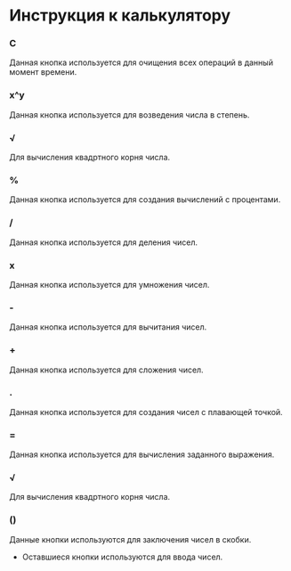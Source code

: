 # Инструкция к калькулятору
### C
Данная кнопка используется для очищения всех операций в данный момент времени.

### x^y
Данная кнопка используется для возведения числа в степень.

### √
Для вычисления квадртного корня числа.

### %
Данная кнопка используется для создания вычислений с процентами.

### /
Данная кнопка используется для деления чисел.

### x
Данная кнопка используется для умножения чисел.

### -
Данная кнопка используется для вычитания чисел.

### +
Данная кнопка используется для сложения чисел.

### .
Данная кнопка используется для создания чисел с плавающей точкой.

### =
Данная кнопка используется для вычисления заданного выражения.

### √
Для вычисления квадртного корня числа.

### ()
Данные кнопки используются для заключения чисел в скобки.

- Оставшиеся кнопки используются для ввода чисел.